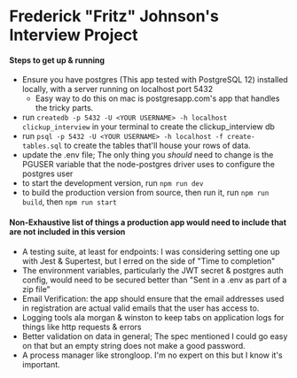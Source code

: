 # Frederick "Fritz" Johnson's Interview Project

#### Steps to get up & running
- Ensure you have postgres (This app tested with PostgreSQL 12) installed locally, with a server running on localhost port 5432
  - Easy way to do this on mac is postgresapp.com's app that handles the tricky parts.
- run `createdb -p 5432 -U <YOUR USERNAME> -h localhost clickup_interview` in your terminal to create the clickup_interview db
- run `psql -p 5432 -U <YOUR USERNAME> -h localhost -f create-tables.sql` to create the tables that'll house your rows of data.
- update the .env file; The only thing you *should* need to change is the PGUSER variable that the node-postgres driver uses to configure the postgres user
- to start the development version, run `npm run dev`
- to build the production version from source, then run it, run `npm run build`, then `npm run start`

#### Non-Exhaustive list of things a production app would need to include that are not included in this version
- A testing suite, at least for endpoints: I was considering setting one up with Jest & Supertest, but I erred on the side of "Time to completion"
- The environment variables, particularly the JWT secret & postgres auth config, would need to be secured better than "Sent in a .env as part of a zip file"
- Email Verification: the app should ensure that the email addresses used in registration are actual valid emails that the user has access to.
- Logging tools ala morgan & winston to keep tabs on application logs for things like http requests & errors
- Better validation on data in general; The spec mentioned I could go easy on that but an empty string does not make a good password.
- A process manager like strongloop. I'm no expert on this but I know it's important.
